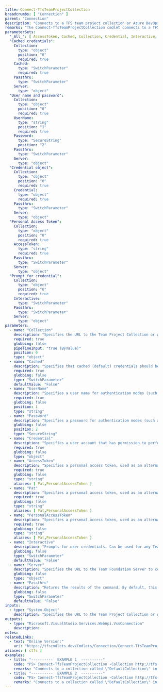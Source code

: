 ```yaml
---
title: Connect-TfsTeamProjectCollection
breadcrumbs: [ "Connection" ]
parent: "Connection"
description: "Connects to a TFS team project collection or Azure DevOps organization."
remarks: "The Connect-TfsTeamProjectCollection cmdlet connects to a TFS Team Project Collection or Azure DevOps organization. That connection can be later reused by other TfsCmdlets commands until it's closed by a call to Disconnect-TfsTeamProjectCollection."
parameterSets: 
  "_All_": [ AccessToken, Cached, Collection, Credential, Interactive, Passthru, Password, Server, UserName ] 
  "Cached credentials":  
    Collection: 
      type: "object"  
      position: "0"  
      required: true  
    Cached: 
      type: "SwitchParameter"  
      required: true  
    Passthru: 
      type: "SwitchParameter"  
    Server: 
      type: "object"  
  "User name and password":  
    Collection: 
      type: "object"  
      position: "0"  
      required: true  
    UserName: 
      type: "string"  
      position: "1"  
      required: true  
    Password: 
      type: "SecureString"  
      position: "2"  
    Passthru: 
      type: "SwitchParameter"  
    Server: 
      type: "object"  
  "Credential object":  
    Collection: 
      type: "object"  
      position: "0"  
      required: true  
    Credential: 
      type: "object"  
      required: true  
    Passthru: 
      type: "SwitchParameter"  
    Server: 
      type: "object"  
  "Personal Access Token":  
    Collection: 
      type: "object"  
      position: "0"  
      required: true  
    AccessToken: 
      type: "string"  
      required: true  
    Passthru: 
      type: "SwitchParameter"  
    Server: 
      type: "object"  
  "Prompt for credential":  
    Collection: 
      type: "object"  
      position: "0"  
      required: true  
    Interactive: 
      type: "SwitchParameter"  
    Passthru: 
      type: "SwitchParameter"  
    Server: 
      type: "object" 
parameters: 
  - name: "Collection" 
    description: "Specifies the URL to the Team Project Collection or Azure DevOps Organization to connect to, a TfsTeamProjectCollection object (Windows PowerShell only), or a VssConnection object. You can also connect to an Azure DevOps Services organizations by simply providing its name instead of the full URL." 
    required: true 
    globbing: false 
    pipelineInput: "true (ByValue)" 
    position: 0 
    type: "object" 
  - name: "Cached" 
    description: "Specifies that cached (default) credentials should be used when possible/available." 
    required: true 
    globbing: false 
    type: "SwitchParameter" 
    defaultValue: "False" 
  - name: "UserName" 
    description: "Specifies a user name for authentication modes (such as Basic) that support username/password-based credentials. Must be used in conjunction with the -Password argument" 
    required: true 
    globbing: false 
    position: 1 
    type: "string" 
  - name: "Password" 
    description: "Specifies a password for authentication modes (such as Basic) that support username/password-based credentials. Must be used in conjunction with the -UserName argument" 
    globbing: false 
    position: 2 
    type: "SecureString" 
  - name: "Credential" 
    description: "Specifies a user account that has permission to perform this action. To provide a user name and password, a Personal Access Token, and/or to open a input dialog to enter your credentials, call Get-TfsCredential with the appropriate arguments and pass its return to this argument." 
    required: true 
    globbing: false 
    type: "object" 
  - name: "AccessToken" 
    description: "Specifies a personal access token, used as an alternate credential, to authenticate to Azure DevOps" 
    required: true 
    globbing: false 
    type: "string" 
    aliases: [ Pat,PersonalAccessToken ] 
  - name: "Pat" 
    description: "Specifies a personal access token, used as an alternate credential, to authenticate to Azure DevOpsThis is an alias of the AccessToken parameter." 
    required: true 
    globbing: false 
    type: "string" 
    aliases: [ Pat,PersonalAccessToken ] 
  - name: "PersonalAccessToken" 
    description: "Specifies a personal access token, used as an alternate credential, to authenticate to Azure DevOpsThis is an alias of the AccessToken parameter." 
    required: true 
    globbing: false 
    type: "string" 
    aliases: [ Pat,PersonalAccessToken ] 
  - name: "Interactive" 
    description: "Prompts for user credentials. Can be used for any Team Foundation Server or Azure DevOps account - the proper login dialog is automatically selected. Should only be used in an interactive PowerShell session (i.e., a PowerShell terminal window), never in an unattended script (such as those executed during an automated build). Currently it is only supported in Windows PowerShell." 
    globbing: false 
    type: "SwitchParameter" 
    defaultValue: "False" 
  - name: "Server" 
    description: "Specifies the URL to the Team Foundation Server to connect to, a TfsConfigurationServer object (Windows PowerShell only), or a VssConnection object. When omitted, it defaults to the connection set by Connect-TfsConfiguration (if any). For more details, see the Get-TfsConfigurationServer cmdlet." 
    globbing: false 
    type: "object" 
  - name: "Passthru" 
    description: "Returns the results of the command. By default, this cmdlet does not generate any output." 
    globbing: false 
    type: "SwitchParameter" 
    defaultValue: "False"
inputs: 
  - type: "System.Object" 
    description: "Specifies the URL to the Team Project Collection or Azure DevOps Organization to connect to, a TfsTeamProjectCollection object (Windows PowerShell only), or a VssConnection object. You can also connect to an Azure DevOps Services organizations by simply providing its name instead of the full URL."
outputs: 
  - type: "Microsoft.VisualStudio.Services.WebApi.VssConnection" 
    description: 
notes: 
relatedLinks: 
  - text: "Online Version:" 
    uri: "https://tfscmdlets.dev/Cmdlets/Connection/Connect-TfsTeamProjectCollection"
aliases: [ ctfs ]
examples: 
  - title: "----------  EXAMPLE 1  ----------" 
    code: "PS> Connect-TfsTeamProjectCollection -Collection http://tfs:8080/tfs/DefaultCollection" 
    remarks: "Connects to a collection called \"DefaultCollection\" in a TF server called \"tfs\" using the cached credentials of the logged-on user" 
  - title: "----------  EXAMPLE 2  ----------" 
    code: "PS> Connect-TfsTeamProjectCollection -Collection http://tfs:8080/tfs/DefaultCollection -Interactive" 
    remarks: "Connects to a collection called \"DefaultCollection\" in a Team Foundation server called \"tfs\", firstly prompting the user for credentials (it ignores the cached credentials for the currently logged-in user). It's equivalent to the command: `Connect-TfsTeamProjectCollection -Collection http://tfs:8080/tfs/DefaultCollection -Credential (Get-TfsCredential -Interactive)`"
---
```

